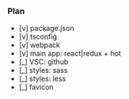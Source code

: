 
### Plan
- [v] package.json
- [v] tsconfig
- [v] webpack
- [v] main app: react|redux + hot
- [_] VSC: github
- [_] styles: sass
- [_] styles: less
- [_] favicon